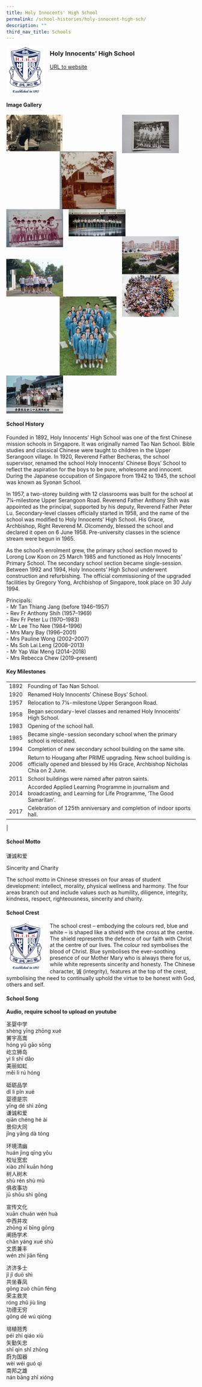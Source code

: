 ```yaml
---
title: Holy Innocents' High School
permalink: /school-histories/holy-innocent-high-sch/
description: ""
third_nav_title: Schools
---
```

<img src="/images/hihs1.jpg" style="width:20%;margin-right:15px;" align = "left">

### **Holy Innocents' High School**
[URL to website](https://www.holyinnocentshigh.moe.edu.sg/)

<br clear="left">

#### **Image Gallery**

<p><a href="https://d1yxymztqoj7qn.amplifyapp.com/images/hihs2.jpg">  
<img src="/images/hihs2.jpg" style="width:30%;margin-right:15px;" align = "left">
</a></p>

<p><a href="https://d1yxymztqoj7qn.amplifyapp.com/images/hihs4.jpg">  
<img src="/images/hihs4.jpg" style="width:30%;margin-right:45px;" align = "right">
</a></p>

<p><a href="https://d1yxymztqoj7qn.amplifyapp.com/images/hihs3.jpg">  
<img src="/images/hihs3.jpg" style="width:30%;margin-right:15px;" align = "right">
</a></p>

<p><a href="https://d1yxymztqoj7qn.amplifyapp.com/images/hihs5.jpg">  
<img src="/images/hihs5.jpg" style="width:30%;margin-right:15px;" align = "left">
</a></p>

<p><a href="https://d1yxymztqoj7qn.amplifyapp.com/images/hihs6.jpg">  
<img src="/images/hihs6.jpg" style="width:30%;margin-right:15px;" align = "left">
</a></p>

<p><a href="https://d1yxymztqoj7qn.amplifyapp.com/images/hihs7.jpg">  
<img src="/images/hihs7.jpg" style="width:30%;margin-right:45px;" align = "right">
</a></p>

<br clear="left"><br clear="left">

<p><a href="https://d1yxymztqoj7qn.amplifyapp.com/images/hihs8.jpg">  
<img src="/images/hihs8.jpg" style="width:30%;margin-right:15px;" align = "left">
</a></p>

<p><a href="https://d1yxymztqoj7qn.amplifyapp.com/images/hihs11.jpg">  
<img src="/images/hihs11.jpg" style="width:30%;margin-right:45px;" align = "right">
</a></p>

<p><a href="https://d1yxymztqoj7qn.amplifyapp.com/images/hihs10.jpg">  
<img src="/images/hihs10.jpg" style="width:30%;margin-right:15px;" align = "right">
</a></p>

<p><a href="https://d1yxymztqoj7qn.amplifyapp.com/images/hihs9.jpg">  
<img src="/images/hihs9.jpg" style="width:30%;margin-right:15px;" align = "left">
</a></p>

<br clear="left">

#### **School History**
Founded in 1892, Holy Innocents’ High School was one of the first Chinese mission schools in Singapore. It was originally named Tao Nan School. Bible studies and classical Chinese were taught to children in the Upper Serangoon village. In 1920, Reverend Father Becheras, the school supervisor, renamed the school Holy Innocents’ Chinese Boys’ School to reflect the aspiration for the boys to be pure, wholesome and innocent. During the Japanese occupation of Singapore from 1942 to 1945, the school was known as Syonan School.

In 1957, a two-storey building with 12 classrooms was built for the school at 7¼-milestone Upper Serangoon Road. Reverend Father Anthony Shih was appointed as the principal, supported by his deputy, Reverend Father Peter Lu. Secondary-level classes officially started in 1958, and the name of the school was modified to Holy Innocents’ High School. His Grace, Archbishop, Right Reverend M. Olcomendy, blessed the school and declared it open on 6 June 1958. Pre-university classes in the science stream were begun in 1965.

As the school’s enrolment grew, the primary school section moved to Lorong Low Koon on 25 March 1985 and functioned as Holy Innocents’ Primary School. The secondary school section became single-session. Between 1992 and 1994, Holy Innocents’ High School underwent construction and refurbishing. The official commissioning of the upgraded facilities by Gregory Yong, Archbishop of Singapore, took place on 30 July 1994.

Principals:<br>
\- Mr Tan Thiang Jang (before 1946–1957)<br>
\- Rev Fr Anthony Shih (1957–1969)<br>
\- Rev Fr Peter Lu (1970–1983)<br>
\- Mr Lee Tho Nee (1984–1996)<br>
\- Mrs Mary Bay (1996–2001)<br>
\- Mrs Pauline Wong (2002–2007)<br>
\- Ms Soh Lai Leng (2008–2013)<br>
\- Mr Yap Wai Meng (2014–2018)<br>
\- Mrs Rebecca Chew (2019–present)

#### **Key Milestones**

|  |  |
|:---:|---|
| 1892 | Founding of Tao Nan School. |
| 1920 | Renamed Holy Innocents’ Chinese Boys’ School. |
| 1957 | Relocation to 7¼-milestone Upper Serangoon Road. |
| 1958 | Began secondary-level classes and renamed Holy Innocents’ High School. |
| 1983 | Opening of the school hall. |
| 1985 | Became single-session secondary school when the primary school is relocated. |
| 1994 | Completion of new secondary school building on the same site. |
| 2006 | Return to Hougang after PRIME upgrading. New school building is officially opened and blessed by His Grace, Archbishop Nicholas Chia on 2 June. |
| 2011 | School buildings were named after patron saints. |
| 2014 | Accorded Applied Learning Programme in journalism and broadcasting, and Learning for Life Programme, ‘The Good Samaritan’. |
| 2017 | Celebration of 125th anniversary and completion of indoor sports hall. |
|

#### **School Motto**
谦诚和爱

Sincerity and Charity

The school motto in Chinese stresses on four areas of student development: intellect, morality, physical wellness and harmony. The four areas branch out and include values such as humility, diligence, integrity, kindness, respect, righteousness, sincerity and charity.

#### **School Crest**
<img src="/images/hihs1.jpg" style="width:20%;margin-right:15px;" align = "left">

The school crest – embodying the colours red, blue and white – is shaped like a shield with the cross at the centre. The shield represents the defence of our faith with Christ at the centre of our lives. The colour red symbolises the blood of Christ. Blue symbolises the ever-soothing presence of our Mother Mary who is always there for us, while white represents sincerity and honesty. The Chinese character, 诚 (integrity), features at the top of the crest, symbolising the need to continually uphold the virtue to be honest with God, others and self.

#### **School Song**
**Audio, require school to upload on youtube**

圣婴中学<br>
shèng yīng zhōng xué<br>
黉宇高嵩<br>
hóng yǔ gāo sōng<br>
屹立狮岛<br>
yì lì shī dǎo<br>
美丽如虹<br>
měi lì rú hóng

砥砺品学<br>
dǐ lì pǐn xué<br>
婴德是宗<br>
yīng dé shì zōng<br>
谦诚和爱<br>
qiān chéng hé ài<br>
景仰大同<br>
jǐng yǎng dà tóng

环境清幽<br>
huán jìng qīng yōu<br>
校址宽宏<br>
xiào zhǐ kuān hóng<br>
树人树木<br>
shù rén shù mù<br>
俱收事功<br>
jū shōu shì gōng

宣传文化<br>
xuān chuán wén huà<br>
中西并攻<br>
zhōng xī bīng gōng<br>
阐扬学术<br>
chǎn yáng xué shù<br>
文质兼丰<br>
wén zhì jiān fēng

济济多士<br>
jǐ jǐ duō shì<br>
共坐春凤<br>
gōng zuò chūn fēng<br>
荣主救灵<br>
róng zhǔ jiù líng<br>
功德无穷<br>
gōng dé wú qióng

培植翘秀<br>
péi zhí qiáo xiù<br>
矢勤矢忠<br>
shǐ qín shǐ zhōng<br>
蔚为国器<br>
wèi wéi guó qì<br>
南邦之雄<br>
nán bāng zhī xióng